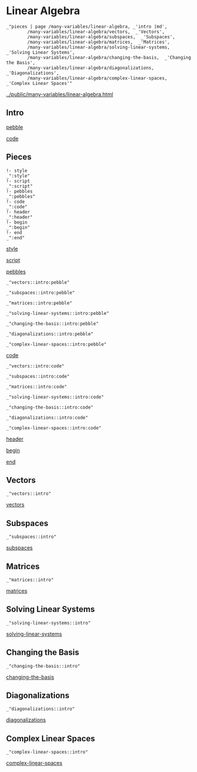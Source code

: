 # Linear Algebra

    _"pieces | page /many-variables/linear-algebra, _'intro |md',
            /many-variables/linear-algebra/vectors,  _'Vectors',
            /many-variables/linear-algebra/subspaces,  _'Subspaces',
            /many-variables/linear-algebra/matrices,  _'Matrices',
            /many-variables/linear-algebra/solving-linear-systems,  _'Solving Linear Systems',
            /many-variables/linear-algebra/changing-the-basis,  _'Changing the Basis',
            /many-variables/linear-algebra/diagonalizations,  _'Diagonalizations',
            /many-variables/linear-algebra/complex-linear-spaces,  _'Complex Linear Spaces'"

[../public/many-variables/linear-algebra.html](# "save:")


## Intro

[pebble]()

[code]()

## Pieces

    !- style
    _":style"
    !- script
    _":script"
    !- pebbles
    _":pebbles"
    !- code
    _":code"
    !- header
    _":header"
    !- begin
    _":begin"
    !- end
    _":end"

[style]() 

[script]()

[pebbles]()

    _"vectors::intro:pebble"

    _"subspaces::intro:pebble"

    _"matrices::intro:pebble"

    _"solving-linear-systems::intro:pebble"

    _"changing-the-basis::intro:pebble"

    _"diagonalizations::intro:pebble"

    _"complex-linear-spaces::intro:pebble"


[code]()

    _"vectors::intro:code"

    _"subspaces::intro:code"

    _"matrices::intro:code"

    _"solving-linear-systems::intro:code"

    _"changing-the-basis::intro:code"

    _"diagonalizations::intro:code"

    _"complex-linear-spaces::intro:code"


[header]()

[begin]()

[end]()

## Vectors

    _"vectors::intro"


[vectors](pages/many-variables_linear-algebra_vectors.md "load:")

## Subspaces

    _"subspaces::intro"


[subspaces](pages/many-variables_linear-algebra_subspaces.md "load:")

## Matrices

    _"matrices::intro"


[matrices](pages/many-variables_linear-algebra_matrices.md "load:")

## Solving Linear Systems

    _"solving-linear-systems::intro"


[solving-linear-systems](pages/many-variables_linear-algebra_solving-linear-systems.md "load:")

## Changing the Basis

    _"changing-the-basis::intro"


[changing-the-basis](pages/many-variables_linear-algebra_changing-the-basis.md "load:")

## Diagonalizations

    _"diagonalizations::intro"


[diagonalizations](pages/many-variables_linear-algebra_diagonalizations.md "load:")

## Complex Linear Spaces

    _"complex-linear-spaces::intro"


[complex-linear-spaces](pages/many-variables_linear-algebra_complex-linear-spaces.md "load:")
